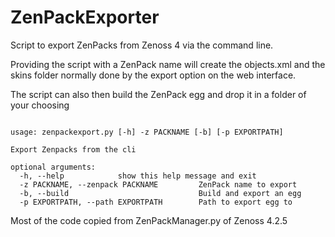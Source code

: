 # ZenPackExporter
Script to export ZenPacks from Zenoss 4 via the command line.

Providing the script with a ZenPack name will create the objects.xml and the skins folder normally done by the export option on the web interface.

The script can also then build the ZenPack egg and drop it in a folder of your choosing

```

usage: zenpackexport.py [-h] -z PACKNAME [-b] [-p EXPORTPATH]

Export Zenpacks from the cli

optional arguments:
  -h, --help            show this help message and exit
  -z PACKNAME, --zenpack PACKNAME         ZenPack name to export
  -b, --build                             Build and export an egg
  -p EXPORTPATH, --path EXPORTPATH        Path to export egg to

```

Most of the code copied from ZenPackManager.py of Zenoss 4.2.5 

